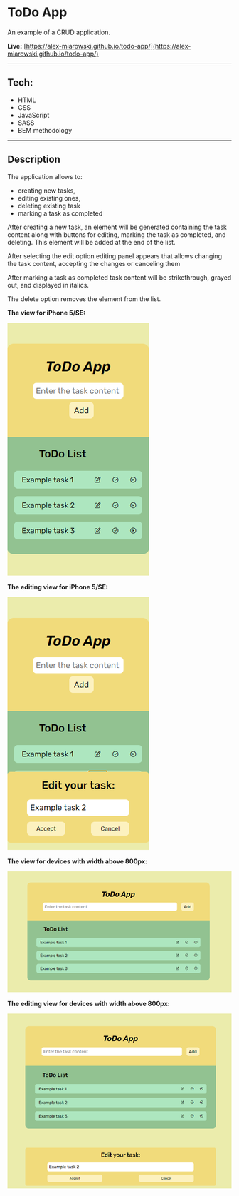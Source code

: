 # ToDo App

An example of a CRUD application.

**Live:** [https://alex-miarowski.github.io/todo-app/](https://alex-miarowski.github.io/todo-app/)

___

## Tech:
- HTML
- CSS
- JavaScript
- SASS
- BEM methodology

___

## Description
The application allows to:
- creating new tasks,
- editing existing ones,
- deleting existing task
- marking a task as completed

After creating a new task, an element will be generated containing the task content along with buttons for editing, marking the task as completed, and deleting. This element will be added at the end of the list.

After selecting the edit option editing panel appears that allows changing the task content, accepting the changes or canceling them

After marking a task as completed task content will be strikethrough, grayed out, and displayed in italics.

The delete option removes the element from the list.

**The view for iPhone 5/SE:**

![Small Device Screenshot](/readme-assets/small-device.png)

**The editing view for iPhone 5/SE:**

![Small Device Edit Panel Screenshot](/readme-assets/small-device-edit.png)

**The view for devices with width above 800px:**

![Big Device Screenshot](/readme-assets/big-device.png)

**The editing view for devices with width above 800px:**

![Big Device Screenshot](/readme-assets/big-device-edit.png)
